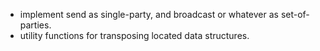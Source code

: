 - implement send as single-party, and broadcast or whatever as set-of-parties.
- utility functions for transposing located data structures.
